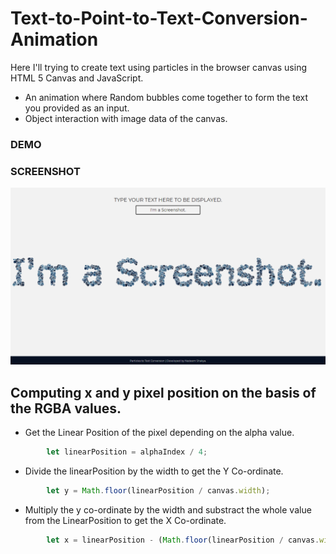 # Text-to-Point-to-Text-Conversion-Animation
Here I'll trying to create text using particles in the browser canvas using HTML 5 Canvas and JavaScript.

* An animation where Random bubbles come together to form the text you provided as an input.
* Object interaction with image data of the canvas.

### DEMO



### SCREENSHOT

<img src = "screenshot.png" />

## Computing x and y pixel position on the basis of the RGBA values.

* Get the Linear Position of the pixel depending on the alpha value. <br/> 
```javascript
        let linearPosition = alphaIndex / 4;
```
* Divide the linearPosition by the width to get the Y Co-ordinate.
```javascript
        let y = Math.floor(linearPosition / canvas.width);
```
* Multiply the y co-ordinate by the width and substract the whole value from the LinearPosition to get the X Co-ordinate.
```javascript
        let x = linearPosition - (Math.floor(linearPosition / canvas.width) * canvas.width);
```

